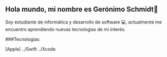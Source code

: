## Hola mundo, mi nombre es Gerónimo Schmidt👋
Soy estudiante de informática y desarrollo de software 💻, actualmente me encuentro aprendiendo nuevas tecnologías de mi interés. 


###Tecnologías:

[Apple] ../Swift ../Xcode 


<!--
**geroschmidt/geroschmidt** is a ✨ _special_ ✨ repository because its `README.md` (this file) appears on your GitHub profile.

Here are some ideas to get you started:

- 🔭 I’m currently working on ...
- 🌱 I’m currently learning ...
- 👯 I’m looking to collaborate on ...
- 🤔 I’m looking for help with ...
- 💬 Ask me about ...
- 📫 How to reach me: ...
- 😄 Pronouns: ...
- ⚡ Fun fact: ...
-->

